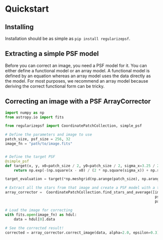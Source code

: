 # Quickstart

## Installing
Installation should be as simple as `pip install regularizepsf`. 

## Extracting a simple PSF model
Before you can correct an image, you need a PSF model for it. 
You can either define a functional model or an array model. A functional
model is defined by an equation whereas an array model uses the data directly as the model. 
For most purposes, we recommend an array model because deriving the correct functional form 
can be tricky.


## Correcting an image with a PSF ArrayCorrector

```py
import numpy as np
from astropy.io import fits

from regularizepsf import CoordinatePatchCollection, simple_psf

# Define the parameters and image to use
patch_size, psf_size = 256, 32
image_fn = "path/to/image.fits"


# Define the target PSF
@simple_psf
def target(x, y, x0=patch_size / 2, y0=patch_size / 2, sigma_x=3.25 / 2.355, sigma_y=3.25 / 2.355):
    return np.exp(-(np.square(x - x0) / (2 * np.square(sigma_x)) + np.square(y - y0) / (2 * np.square(sigma_y))))

target_evaluation = target(*np.meshgrid(np.arange(patch_size), np.arange(patch_size)))

# Extract all the stars from that image and create a PSF model with a target PSF
array_corrector =  CoordinatePatchCollection.find_stars_and_average([image_fn], 
                                                                     psf_size, 
                                                                     patch_size).to_array_corrector(target_evaluation)

# Load the image for correcting
with fits.open(image_fn) as hdul:
    data = hdul[0].data
    
# See the corrected result! 
corrected = array_corrector.correct_image(data, alpha=2.0, epsilon=0.3)
```
